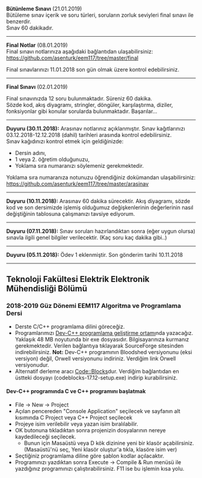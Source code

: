 **Bütünleme Sınavı** (21.01.2019)  
Bütüleme sınav içerik ve soru türleri, soruların zorluk seviyleri final sınavı ile benzerdir.   
Sınav 60 dakikadır. 

---

**Final Notlar** (08.01.2019)   
Final sınavı notlarınıza aşağıdaki bağlantıdan ulaşabilirsiniz:   
https://github.com/asenturk/eem117/tree/master/final    

Final sınavlarınızı 11.01.2018 son gün olmak üzere kontrol edebilirsiniz.   

---

**Final Sınavı** (02.01.2019)   

Final sınavınızda 12 soru bulunmaktadır. Süreniz 60 dakika.   
Sözde kod, akış diyagramı, stringler, döngüler, karşılaştırma, diziler, fonksiyonlar gibi konular sorularda bulunmaktadır.
Başarılar...   


---


**Duyuru (30.11.2018):** Arasınav notlarınız açıklanmıştır. Sınav kağıtlarınızı 03.12.2018-12.12.2018 (dahil) tarihleri arasında kontrol edebilirsiniz.  
Sınav kağıdınızı kontrol etmek için geldiğinizde:
* Dersin adını,
* 1 veya 2. öğretim olduğunuzu, 
* Yoklama sıra numaranızı söylemeniz gerekmektedir.   

Yoklama sıra numaranıza notunuzu öğrendiğiniz dokümandan ulaşabilirsiniz:
https://github.com/asenturk/eem117/tree/master/arasinav


---

**Duyuru (10.11.2018):** Arasınav 60 dakika sürecektir. Akış diyagramı, sözde kod ve son dersimizde işlemiş olduğumuz değişkenlerinin değerlerinin nasıl değiştiğinin tablosuna çalışmanızı tavsiye ediyorum.   

---

**Duyuru (07.11.2018):** Sınav soruları hazırlandıktan sonra (eğer uygun olursa) sınavla ilgili genel bilgiler verilecektir. (Kaç soru kaç dakika gibi..)

---

**Duyuru (05.11.2018):** Ödev 1 eklenmiştir. Son gönderim tarihi 10.11.2018

---

## Teknoloji Fakültesi Elektrik Elektronik Mühendisliği Bölümü
### 2018-2019 Güz Dönemi EEM117 **Algoritma ve Programlama** Dersi

* Derste C/C++ programlama dilini göreceğiz.
* Programlarımızı [Dev-C++ programlama geliştirme ortamı](https://sourceforge.net/projects/orwelldevcpp/)nda yazacağız. Yaklaşık 48 MB noyutunda bir exe dosyasıdır. Bilgisayarınıza kurmanız gerekmektedir. Verilen bağlantıya tıklayarak SourceForge sitesinden indirebilirsiniz. **Not:** Dev-C++ programının Bloodshed versiyonunu (eksi versiyon) değil, Orwell versiyonunu indiriniz. Verdiğim link Orwell versiyonudur. 
* Alternatif derleme aracı [Code::Blocks](http://www.codeblocks.org/downloads/binaries)dur. Verdiğim bağlantıdan en üstteki dosyayı (codeblocks-17.12-setup.exe) indirip kurabilirsiniz.

#### Dev-C++ programında C ve C++ programını başlatmak
* File -> New -> Project
* Açılan pencereden "Console Application" seçilecek ve sayfanın alt kısımında C Project veya C++ Project seçilecek
* Projeye isim verilebilir veya yazan isim bıralılabilir.
* OK butonuna tıkladıktan sonra projenizin dosyalarının nereye kaydedileceği seçilecek.
  * Bunun için Masaüstü veya D kök dizinine yeni bir klasör açabilirsiniz. (Masaüstü'nü seç, Yeni klasör oluştur'a tıkla, klasöre isim ver)
* Seçtiğiniz programlama diline göre şablon kodlar açılacaktır.
* Programınızı yazdıktan sonra Execute -> Compile & Run menüsü ile yazdığınız programınızı çalıştırabilirsiniz. F11 ise bu işlemin kısa yolu.


